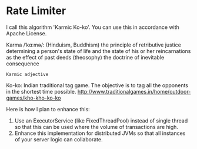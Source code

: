 Rate Limiter
============

I call this algorithm 'Karmic Ko-ko'. You can use this in accordance with Apache License. 


Karma /ˈkɑːmə/: 
	(Hinduism, Buddhism) the principle of retributive justice determining a person's state of life and the state of his or her reincarnations as the effect of past deeds
	(theosophy) the doctrine of inevitable consequence
	
	Karmic adjective
	
	
Ko-ko: Indian traditional tag game.  The objective is to tag all the opponents in the shortest time possible.
	http://www.traditionalgames.in/home/outdoor-games/kho-kho-ko-ko
	

Here is how I plan to enhance this:
1. Use an ExecutorService (like FixedThreadPool) instead of single thread so that this can be used where the volume of transactions are high.
2. Enhance this implementation for distributed JVMs so that all instances of your server logic can collaborate.